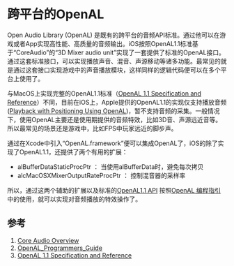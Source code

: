 # 跨平台的OpenAL

Open Audio Library (OpenAL) 是既有的跨平台的音频API标准。通过他可以在游戏或者App实现高性能、高质量的音频输出。iOS按照OpenAL1.1标准基于“CoreAudio”的“3D Mixer audio unit”实现了一套提供了标准的OpenAL接口。通过这套标准接口，可以实现播放声音、混音、声源移动等诸多功能。最常见的就是通过这套接口实现游戏中的声音播放模块，这样同样的逻辑代码便可以在多个平台上使用了。

与MacOS上实现完整的OpenAL1.1标准（[OpenAL 1.1 Specification and Reference](https://www.openal.org/documentation/openal-1.1-specification.pdf)）不同，目前在iOS上，Apple提供的OpenAL1.1的实现仅支持播放音频([Playback with Positioning Using OpenAL](https://developer.apple.com/library/content/documentation/MusicAudio/Conceptual/CoreAudioOverview/CoreAudioEssentials/CoreAudioEssentials.html))，暂不支持音频的采集。一般情况下，使用OpenAL主要还是使用期提供的音频特效，比如3D音、声源远近音等。所以最常见的场景还是游戏中，比如FPS中玩家远近的脚步声。

通过在Xcode中引入“OpenAL.framework”便可以集成OpenAL了，iOS的除了实现了OpenAL1.1，还提供了两个有用的扩展：

* alBufferDataStaticProcPtr ： 当使用alBufferData时，避免每次拷贝
* alcMacOSXMixerOutputRateProcPtr ：  控制混音器的采样率

所以，通过这两个辅助的扩展以及标准的[OpenAL1.1 API](https://www.openal.org/documentation/openal-1.1-specification.pdf) 按照[OpenAL 编程指引](https://www.openal.org/documentation/OpenAL_Programmers_Guide.pdf)中的使用，就可以实现对音频播放的特效操作了。

## 参考
1. [Core Audio Overview](https://developer.apple.com/library/content/documentation/MusicAudio/Conceptual/CoreAudioOverview/CoreAudioEssentials/CoreAudioEssentials.html)
2. [OpenAL_Programmers_Guide](https://www.openal.org/documentation/OpenAL_Programmers_Guide.pdf) 
3. [OpenAL 1.1 Specification and Reference](https://www.openal.org/documentation/openal-1.1-specification.pdf)
